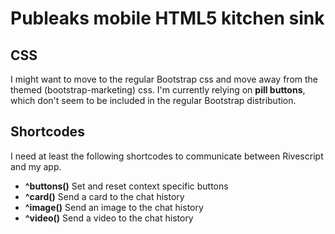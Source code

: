 # Publeaks mobile HTML5 kitchen sink

## CSS
I might want to move to the regular Bootstrap css and move away from the themed (bootstrap-marketing) css. I'm currently relying on __pill buttons__, which don't seem to be included in the regular Bootstrap distribution.

## Shortcodes
I need at least the following shortcodes to communicate between Rivescript and my app.

- __^buttons()__ Set and reset context specific buttons
- __^card()__ Send a card to the chat history
- __^image()__ Send an image to the chat history
- __^video()__ Send a video to the chat history
